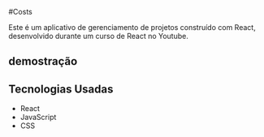 #Costs

Este é um aplicativo de gerenciamento de projetos construído com React, desenvolvido durante um curso de React no Youtube.

## demostração

## Tecnologias Usadas

- React
- JavaScript
- CSS
